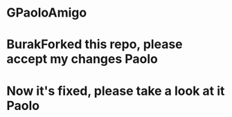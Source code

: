 # GPaoloAmigo
# BurakForked this repo, please accept my changes Paolo
# Now it's fixed, please take a look at it Paolo
